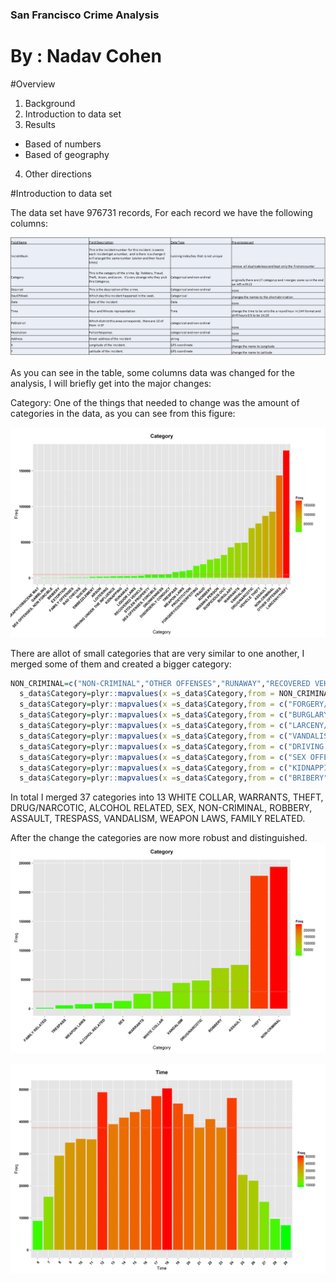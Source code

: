 ### San Francisco Crime Analysis

By : Nadav Cohen
========

#Overview
1. Background
2. Introduction to data set
3. Results 
  * Based of numbers
  * Based of geography
4. Other directions

#Introduction to data set

The data set have 976731 records,
For each record we have the following columns:

![](/fig/data_set_into.jpg)

As you can see in the table, some columns data was changed for the analysis, I will briefly get into the major changes:

Category:
One of the things that needed to change was the amount of categories in the data, as you can see from this figure:

![](/fig/CatOld.png)

There are allot of small categories that are very similar to one another, I merged some of them and created a bigger category:

```R
NON_CRIMINAL=c("NON-CRIMINAL","OTHER OFFENSES","RUNAWAY","RECOVERED VEHICLE","MISSING PERSON","SUICIDE","PORNOGRAPHY/OBSCENE MAT","SUSPICIOUS OCC","LOITERING")
  s_data$Category=plyr::mapvalues(x =s_data$Category,from = NON_CRIMINAL,to = rep("NON-CRIMINAL",length(NON_CRIMINAL)) )
  s_data$Category=plyr::mapvalues(x =s_data$Category,from = c("FORGERY/COUNTERFEITING", "FRAUD", "BAD CHECKS"),to=rep("FRAUD",3))
  s_data$Category=plyr::mapvalues(x =s_data$Category,from = c("BURGLARY", "ROBBERY", "STOLEN PROPERTY", "EXTORTION"),to=rep("ROBBERY",4))
  s_data$Category=plyr::mapvalues(x =s_data$Category,from = c("LARCENY/THEFT", "VEHICLE THEFT", "EMBEZZLEMENT"), to= rep("THEFT",3))
  s_data$Category=plyr::mapvalues(x =s_data$Category,from = c("VANDALISM", "ARSON"), to = rep("VANDALISM",2))
  s_data$Category=plyr::mapvalues(x =s_data$Category,from = c("DRIVING UNDER THE INFLUENCE", "DRUNKENNESS", "LIQUOR LAWS","DISORDERLY CONDUCT") , to = rep("ALCOHOL RELATED",4))
  s_data$Category=plyr::mapvalues(x =s_data$Category,from = c("SEX OFFENSES, FORCIBLE", "PROSTITUTION", "SEX OFFENSES, NON FORCIBLE" ), to = rep("SEX",3))
  s_data$Category=plyr::mapvalues(x =s_data$Category,from = c("KIDNAPPING","FAMILY OFFENSES") , to =  rep("FAMILY RELATED",2))
  s_data$Category=plyr::mapvalues(x =s_data$Category,from = c("BRIBERY","FRAUD","GAMBLING"), to = rep("WHITE COLLAR",3))
```
In total I merged 37 categories into 13
WHITE COLLAR, WARRANTS, THEFT, DRUG/NARCOTIC, ALCOHOL RELATED, SEX, NON-CRIMINAL, ROBBERY, ASSAULT, TRESPASS, VANDALISM, WEAPON LAWS, FAMILY RELATED.

After the change the categories are now more robust and distinguished.
![](/fig/Cat.png)

![](/fig/Time.png)
